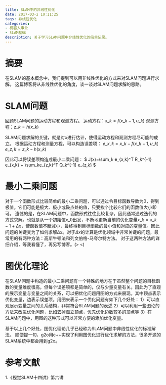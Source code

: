 ```yaml
---
title: SLAM中的非线性优化
date: 2017-03-2 10:11:25
tags: 非线性优化
categories:
- 机器人事业
- SLAM基础
description: 关于学习SLAM问题中非线性优化的简单记录。
---
```

<!-- more -->

# 摘要
在SLAM的基本概念中，我们提到可以用非线性优化的方式来对SLAM问题进行求解。
这篇博客将从非线性优化的角度，谈一谈对SLAM问题求解的思路。


# SLAM问题
回顾SLAM问题的运动方程和观测方程。
运动方程：$x\_k=f(x\_{k-1}, u\_k)$
观测方程：$z\_k = h(x\_k)$

SLAM问题求解的关键，就是对$x$进行估计，使得运动方程和观测方程尽可能的成立。
根据运动方程和测量方程，可以构造误差项：
$e\_{x,k} = x\_k - f(x\_{k-1},u\_k)$
$e\_{z,k} = z\_k - h(x\_k)$

因此可以将误差项构造成最小二乘问题：
$ J(x)=\sum\_k e\_{x,k}^T R\_k^{-1} e\_{x,k} + \sum\_ke\_{z,k}^T Q\_k^{-1} e\_{z,k}  $



# 最小二乘问题
对于一个函数形式比较简单的最小二乘问题，可以通过令目标函数导数为0，得到极值。它们可能是极大、极小或鞍点处的值，只要挨个比较它们的函数值大小即可。
遗憾的是，在SLAM问题中，函数形式往往比较复杂，因此通常通过迭代的方式求解。也就是从一个初始值$x\_0$出发，不断地更新当前的优化变量$x\_k=x\_{k-1}+\Delta x$，使函数值不断减小，最终得到目标函数的最小值和对应的变量值。因此问题的关键变为了如何求解$\Delta x$。对于$\Delta x$的计算是优化领域中非常关键的问题，最常用的有两种方法：高斯牛顿法和列文伯格-马夸尔特方法。
对于这两种方法的详细介绍，等我看懂了，再另写博客。(> <)


# 图优化理论
在SLAM问题中构造的最小二乘问题有一个特殊的地方在于虽然整个问题的目标函数的变量维度很高，但每个误差项都是简单的，仅与少量变量有关。因此为了直观的展示变量与变量之间的关系，可以把优化问题用图的方式来展现。其中顶点表示优化变量，边表示误差项。用图来表示一个优化问题有如下几个好处：
1）可以直观展示变量之间的关系结构，非常符合SLAM问题的表述
2）可以利用一些图论的方法来改进优化问题，比如去掉孤立顶点，优先优化边数较多的顶点等
3）在SLAM问题中，用图的这种形式可以非常方便的添加优化变量。

基于以上几个好处，图优化理论几乎已经称为SLAM问题中非线性优化的标准解法。
顺便提一句，g2o用c++实现了利用图优化进行优化求解的方法，很多开源的SLAM系统中都会用到g2o。


# 参考文献
1.《视觉SLAM十四讲》第六讲






